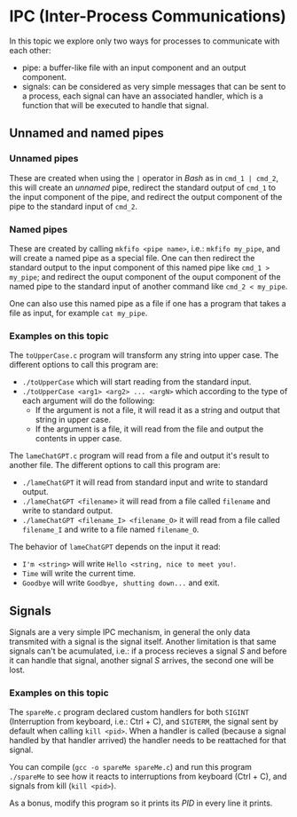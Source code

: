 # IPC (Inter-Process Communications)

In this topic we explore only two ways for processes to communicate with each other:
 * pipe: a buffer-like file with an input component and an output component.
 * signals: can be considered as very simple messages that can be sent to a process, each signal can have an
   associated handler, which is a function that will be executed to handle that signal.

## Unnamed and named pipes

### Unnamed pipes

These are created when using the `|` operator in *Bash* as in `cmd_1 | cmd_2`, this will create an *unnamed* pipe, redirect the standard output of `cmd_1` to the input component of the pipe, and redirect the output component of the pipe to the standard input of `cmd_2`.

### Named pipes

These are created by calling `mkfifo <pipe name>`, i.e.: `mkfifo my_pipe`, and will create a named pipe as a special file. One can then redirect the standard output to the input component of this named pipe like `cmd_1 > my_pipe`; and redirect the ouput component of the ouput component of the named pipe to the standard input of another command like `cmd_2 < my_pipe`.

One can also use this named pipe as a file if one has a program that takes a file as input, for example `cat my_pipe`.

### Examples on this topic

The `toUpperCase.c` program will transform any string into upper case. The different options to call this program are:

 * `./toUpperCase` which will start reading from the standard input.
 * `./toUpperCase <arg1> <arg2> ... <argN>` which according to the type of each argument will do the following:
   * If the argument is not a file, it will read it as a string and output that string in upper case.
   * If the argument is a file, it will read from the file and output the contents in upper case.

The `lameChatGPT.c` program will read from a file and output it's result to another file. The different options to call this program are:

 * `./lameChatGPT` it will read from standard input and write to standard output.
 * `./lameChatGPT <filename>` it will read from a file called `filename` and write to standard output.
 * `./lameChatGPT <filename_I> <filename_O>` it will read from a file called `filename_I` and write to a file named `filename_O`.

 The behavior of `lameChatGPT` depends on the input it read:
  * `I'm <string>` will write `Hello <string, nice to meet you!`.
  * `Time` will write the current time.
  * `Goodbye` will write `Goodbye, shutting down...` and exit.

  ## Signals

  Signals are a very simple IPC mechanism, in general the only data transmited with a signal is the signal itself. Another limitation is that same signals can't be acumulated, i.e.: if a process recieves a signal *S* and before it can handle that signal, another signal *S* arrives, the second one will be lost.

  ### Examples on this topic

  The `spareMe.c` program declared custom handlers for both `SIGINT` (Interruption from keyboard, i.e.: Ctrl + C), and `SIGTERM`, the signal sent by default when calling `kill <pid>`. When a handler is called (because a signal handled by that handler arrived) the handler needs to be reattached for that signal.

  You can compile (`gcc -o spareMe spareMe.c`) and run this program `./spareMe` to see how it reacts to interruptions from keyboard (Ctrl + C), and signals from kill (`kill <pid>`).

  As a bonus, modify this program so it prints its *PID* in every line it prints.